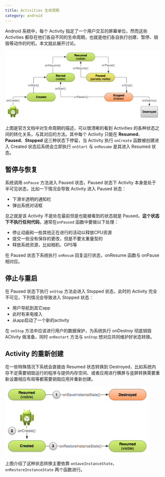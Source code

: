 ```yaml
---
title: Activities 生命周期
category: android
---
```


Android 系统中，每个 Activity 指定了一个用户交互的屏幕单位，然而这些 Activities 都存在他们各自不同的生命周期，也就是他们各自执行创建、暂停、销毁等动作的时机，本文就此展开讨论。
<!--more-->

![](/i//2014-11-15-1.png)

上图是官方文档中对生命周期的描述，可以很清晰的看到 Activities 的各种状态之间的转化关系，与其对应的方法。其中每个 Activity 只能在 **Resumed**、**Paused**、**Stopped** 这三种状态下停留，当 Activity 执行 `onCreate` 函数被创建进入 Created 状态后系统会立即执行 `onStart` 与 `onResume` 是其进入 Resumed 状态。

## 暂停与恢复

系统调用 `onPause` 方法进入 Paused 状态，Paused 状态下 Activity 本身是处于半可见状态，比如一下情况会导致 Activity 进入 Paused 状态：

- 下滑半透明的通知栏
- 弹出系统对话框

总之就是该 Activity 不是处在最前但是也能被看到的状态就是 Paused，**这个状态下不执行任何代码**，通常在`onPaused` 函数中要做以下处理：

- 停止动画和一些其他正在进行的活动以释放CPU资源
- 提交一些没有保存的更改，但是不要太重量型的
- 释放系统资源，比如相机、GPS等

在 Paused 状态下系统执行 `onResum` 回复运行状态，onResume 函数与 onPause 相对应。

## 停止与重启

在 Paused 状态下执行 `onStop` 方法会进入 Stopped 状态，此时的 Activity 完全不可见，下列情况会导致进入 Stopped 状态：

- 用户导航到其它app
- 此时有来电接入
- 从app启动了一个新的activity

在 `onStop` 方法中应该进行用户的数据保护，为系统执行 onDestroy 彻底销毁 ACtivity 做准备，同时 `onRestart` 方法与 `onStop` 想对应共同维护好状态转换。

## Activity 的重新创建

在一些特殊情况下系统会直接由 Resumed 状态转换到 Destroyed，比如系统内存不足需要销毁运行的程序与提供内存空间、或者应用进行横屏与竖屏转换需要重新设置相应布局等都需要销毁应用并重新创建。

![](/i//2014-11-15-2.png)

上图介绍了这种状态转换主要依靠 `onSaveInstanceState`、`onRestoreInstanceState` 两个函数进行。
